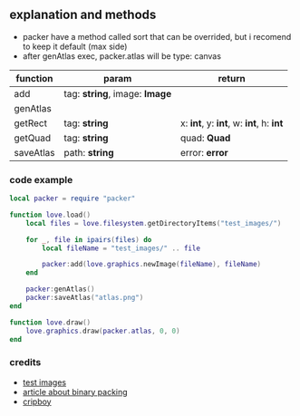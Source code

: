 ## explanation and methods
- packer have a method called sort that can be overrided, but i recomend to keep it default (max side)
- after genAtlas exec, packer.atlas will be type: canvas

| function | param | return | 
|--|--|--|
| add | tag: **string**, image: **Image** | 
| genAtlas |  |  |
| getRect | tag: **string** | x: **int**, y: **int**, w: **int**, h: **int** |
| getQuad | tag: **string** | quad: **Quad** |
| saveAtlas | path: **string** | error: **error** |

### code example
```lua
local packer = require "packer"

function love.load()
	local files = love.filesystem.getDirectoryItems("test_images/")

	for _, file in ipairs(files) do
		local fileName = "test_images/" .. file

		packer:add(love.graphics.newImage(fileName), fileName)
	end

	packer:genAtlas()
	packer:saveAtlas("atlas.png")
end

function love.draw()
	love.graphics.draw(packer.atlas, 0, 0)
end
```

### credits
- [test images](https://pipoya.itch.io/pipoya-free-rpg-character-sprites-nekonin)
- [article about binary packing](https://codeincomplete.com/articles/bin-packing/)
- [cripboy](https://github.com/cripboy)
